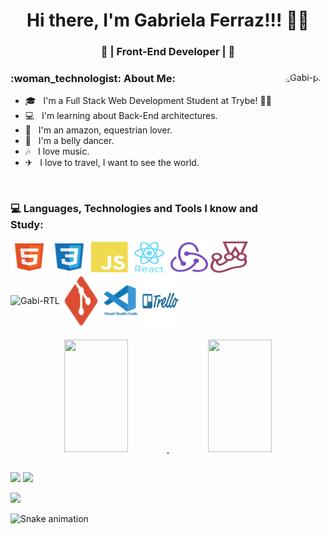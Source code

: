 <h1 align="center"> Hi there, I'm Gabriela Ferraz!!! 👋🤗</h1>
<h3 align="center">🚀 | Front-End Developer | 🚀</h3>

<div>
<img align="right" alt="Gabi-pic" height="280" style="border-radius:50px;" src="https://user-images.githubusercontent.com/86019539/146981202-ec7a8177-54d0-4f9c-8d91-893c9e19f0a6.png">
<div align="left"> 
  <h3> :woman_technologist: About Me: </h3>

  - 🎓 &nbsp; I'm a Full Stack Web Development Student at Trybe! 👩‍💻 
  - 💻 &nbsp; I'm learning about Back-End architectures.
  - 🐎 &nbsp; I'm an amazon, equestrian lover.
  - 💃 &nbsp; I'm a belly dancer.
  - 🎶 &nbsp; I love music.
  - ✈  &nbsp; I love to travel, I want to see the world.
</div> 
</div> 

<div style="display: inline_block"><br>
  <h3> 💻 Languages, Technologies and Tools I know and Study: </h3>
  <img align="center" alt="Gabi-HTML" height="50" width="60" src="https://raw.githubusercontent.com/breno5g/breno5g/main/assets/file_type_html_icon_130541.svg">
  <img align="center" alt="Gabi-CSS" height="50" width="60" src="https://raw.githubusercontent.com/breno5g/breno5g/main/assets/file_type_css_icon_130661.svg">
  <img align="center" alt="Gabi-Js" height="50" width="60" src="https://raw.githubusercontent.com/devicons/devicon/master/icons/javascript/javascript-plain.svg">
  <img align="center" alt="Gabi-React" height="50" width="60" src="https://raw.githubusercontent.com/devicons/devicon/master/icons/react/react-original-wordmark.svg">
  <img align="center" alt="Gabi-Redux" height="50" width="60" src="https://raw.githubusercontent.com/devicons/devicon/master/icons/redux/redux-original.svg">
  <img align="center" alt="Gabi-Jest" height="50" width="60" src="https://raw.githubusercontent.com/devicons/devicon/master/icons/jest/jest-plain.svg">
  <img align="center" alt="Gabi-RTL" height="50" width="60" src="https://testing-library.com/img/octopus-128x128.png">
  <img align="center" alt="Gabi-Git" height="90" width="60" src="https://raw.githubusercontent.com/breno5g/breno5g/main/assets/file_type_git_icon_130581.svg">
  <img align="center" alt="Gabi-VsCode" height="50" width="60" src="https://raw.githubusercontent.com/devicons/devicon/master/icons/vscode/vscode-original-wordmark.svg">
  <img align="center" alt="Gabi-Trello" height="90" width="60" src="https://raw.githubusercontent.com/devicons/devicon/master/icons/trello/trello-plain-wordmark.svg">
</div>

<br/>

<div align="center">
  <a href="https://github.com/GabiFerraz">
  <img height="180em" width="45%" src="https://github-readme-stats.vercel.app/api?username=GabiFerraz&show_icons=true&theme=dracula&include_all_commits=true&count_private=true"/>
  <img height="180em" width="45%" src="https://github-readme-stats.vercel.app/api/top-langs/?username=GabiFerraz&layout=compact&langs_count=7&theme=dracula"/>
</div>

  ##

<div> 
  <a href="https://www.instagram.com/gabimferraz/" target="_blank"><img src="https://img.shields.io/badge/-Instagram-%23E4405F?style=for-the-badge&logo=instagram&logoColor=white" target="_blank"></a>
  <a href="https://www.linkedin.com/in/gabriela-de-mesquita-ferraz-a3a017b0/" target="_blank"><img src="https://img.shields.io/badge/-LinkedIn-%230077B5?style=for-the-badge&logo=linkedin&logoColor=white" target="_blank"></a> 

  ![](https://visitor-badge.glitch.me/badge?page_id=GabiFerraz)
  
  ![Snake animation](https://github.com/GabiFerraz/GabiFerraz/blob/output/github-contribution-grid-snake.svg)
 
</div>
